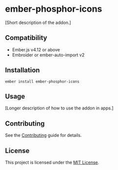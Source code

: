 # ember-phosphor-icons

[Short description of the addon.]

## Compatibility

- Ember.js v4.12 or above
- Embroider or ember-auto-import v2

## Installation

```
ember install ember-phosphor-icons
```

## Usage

[Longer description of how to use the addon in apps.]

## Contributing

See the [Contributing](CONTRIBUTING.md) guide for details.

## License

This project is licensed under the [MIT License](LICENSE.md).
